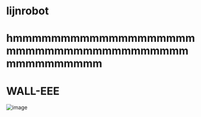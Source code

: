 # lijnrobot
# hmmmmmmmmmmmmmmmmmmmmmmmmmmmmmmmmmmmmmmmmmmmmmmmm
# WALL-EEE
![image](https://github.com/yyyorick/lijnrobot/assets/114359401/b552f744-8c24-40d8-8238-f296f6441d96)
